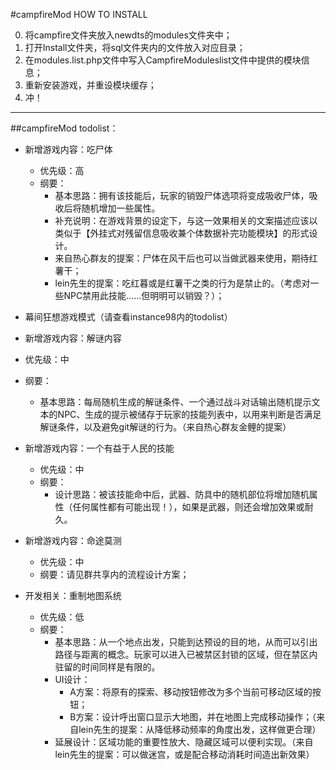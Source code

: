 #campfireMod HOW TO INSTALL

0. 将campfire文件夹放入newdts的modules文件夹中；
1. 打开Install文件夹，将sql文件夹内的文件放入对应目录；
2. 在modules.list.php文件中写入CampfireModuleslist文件中提供的模块信息；
3. 重新安装游戏，并重设模块缓存；
4. 冲！

---

##campfireMod todolist：

- 新增游戏内容：吃尸体
   - 优先级：高
   - 纲要：
      - 基本思路：拥有该技能后，玩家的销毁尸体选项将变成吸收尸体，吸收后将随机增加一些属性。
      - 补充说明：在游戏背景的设定下，与这一效果相关的文案描述应该以类似于【外挂式对残留信息吸收兼个体数据补完功能模块】的形式设计。
      - 来自热心群友的提案：尸体在风干后也可以当做武器来使用，期待红薯干；
      - lein先生的提案：吃红暮或是红薯干之类的行为是禁止的。（考虑对一些NPC禁用此技能……但明明可以销毁？）；  

- 幕间狂想游戏模式（请查看instance98内的todolist）

- 新增游戏内容：解谜内容
- 优先级：中
- 纲要：
   - 基本思路：每局随机生成的解谜条件、一个通过战斗对话输出随机提示文本的NPC、生成的提示被储存于玩家的技能列表中，以用来判断是否满足解谜条件，以及避免git解谜的行为。（来自热心群友金鲤的提案）

- 新增游戏内容：一个有益于人民的技能
   - 优先级：中
   - 纲要：
      - 设计思路：被该技能命中后，武器、防具中的随机部位将增加随机属性（任何属性都有可能出现！），如果是武器，则还会增加效果或耐久。

- 新增游戏内容：命途莫测
   - 优先级：中
   - 纲要：请见群共享内的流程设计方案；

- 开发相关：重制地图系统
   - 优先级：低
   - 纲要：
      - 基本思路：从一个地点出发，只能到达预设的目的地，从而可以引出路径与距离的概念。玩家可以进入已被禁区封锁的区域，但在禁区内驻留的时间同样是有限的。
      - UI设计：
         - A方案：将原有的探索、移动按钮修改为多个当前可移动区域的按钮；
         - B方案：设计呼出窗口显示大地图，并在地图上完成移动操作；（来自lein先生的提案：从降低移动频率的角度出发，这样做更合理）
      - 延展设计：区域功能的重要性放大、隐藏区域可以便利实现。（来自lein先生的提案：可以做迷宫，或是配合移动消耗时间造出新效果）
